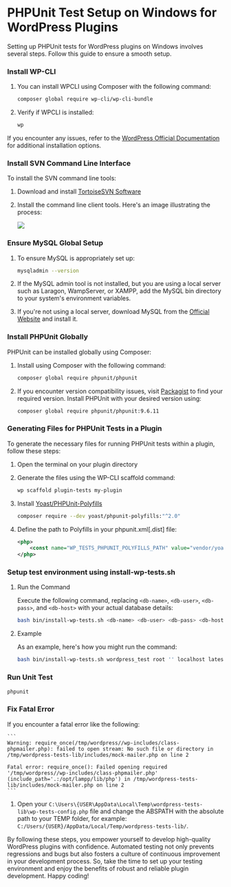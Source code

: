 # PHPUnit Test Setup on Windows for WordPress Plugins

Setting up PHPUnit tests for WordPress plugins on Windows involves several steps. Follow this guide to ensure a smooth setup.

### Install WP-CLI

1. You can install WPCLI using Composer with the following command:

	```sh
	composer global require wp-cli/wp-cli-bundle
	```

2. Verify if WPCLI is installed:
	```sh
	wp
	```
If you encounter any issues, refer to the [WordPress Official Documentation](https://make.wordpress.org/cli/handbook/guides/installing/) for additional installation options.

### Install SVN Command Line Interface

To install the SVN command line tools:

1. Download and install [TortoiseSVN Software](https://tortoisesvn.net/)
2. Install the command line client tools. Here's an image illustrating the process:

	<img src="https://i.ibb.co/FBFFQXx/image.png"/>


### Ensure MySQL Global Setup

1. To ensure MySQL is appropriately set up:
	```sh
	mysqladmin --version
	```

2. If the MySQL admin tool is not installed, but you are using a local server such as Laragon, WampServer, or XAMPP, add the MySQL bin directory to your system's environment variables.

2. If you're not using a local server, download MySQL from the [Official Website](https://dev.mysql.com/downloads/installer/) and install it.

###  Install PHPUnit Globally

PHPUnit can be installed globally using Composer:

1. Install using Composer with the following command:

	```sh
	composer global require phpunit/phpunit
	```

2. If you encounter version compatibility issues, visit [Packagist](https://packagist.org/packages/phpunit/phpunit) to find your required version. Install PHPUnit with your desired version using:

	```sh
	composer global require phpunit/phpunit:9.6.11
	```

### Generating Files for PHPUnit Tests in a Plugin

To generate the necessary files for running PHPUnit tests within a plugin, follow these steps:

1. Open the terminal on your plugin directory

2. Generate the files using the WP-CLI scaffold command:
	```sh
	wp scaffold plugin-tests my-plugin
	```
3. Install [Yoast/PHPUnit-Polyfills](https://github.com/Yoast/PHPUnit-Polyfills/)
	```sh
	composer require --dev yoast/phpunit-polyfills:"^2.0"
	```
4. Define the path to Polyfills in your phpunit.xml[.dist] file:
	```xml
	<php>
        <const name="WP_TESTS_PHPUNIT_POLYFILLS_PATH" value="vendor/yoast/phpunit-polyfills"/>
	</php>
	```

### Setup test environment using install-wp-tests.sh

1. Run the Command

	Execute the following command, replacing `<db-name>`, `<db-user>`, `<db-pass>`, and `<db-host>` with your actual database details:

	```sh
	bash bin/install-wp-tests.sh <db-name> <db-user> <db-pass> <db-host>	
	```
2. Example

	As an example, here's how you might run the command:
	```sh
	bash bin/install-wp-tests.sh wordpress_test root '' localhost latest
	```

### Run Unit Test
```sh
phpunit
```

### Fix Fatal Error
If you encounter a fatal error like the following:

	```
	Warning: require_once(/tmp/wordpress//wp-includes/class-phpmailer.php): failed to open stream: No such file or directory in /tmp/wordpress-tests-lib/includes/mock-mailer.php on line 2

	Fatal error: require_once(): Failed opening required '/tmp/wordpress//wp-includes/class-phpmailer.php' (include_path='.:/opt/lampp/lib/php') in /tmp/wordpress-tests-lib/includes/mock-mailer.php on line 2
	```
1. Open your `C:\Users\{USER\AppData\Local\Temp\wordpress-tests-lib\wp-tests-config.php` file and change the ABSPATH with the absolute path to your TEMP folder, for example: `C:/Users/{USER}/AppData/Local/Temp/wordpress-tests-lib/`.

By following these steps, you empower yourself to develop high-quality WordPress plugins with confidence. Automated testing not only prevents regressions and bugs but also fosters a culture of continuous improvement in your development process. So, take the time to set up your testing environment and enjoy the benefits of robust and reliable plugin development. Happy coding!
